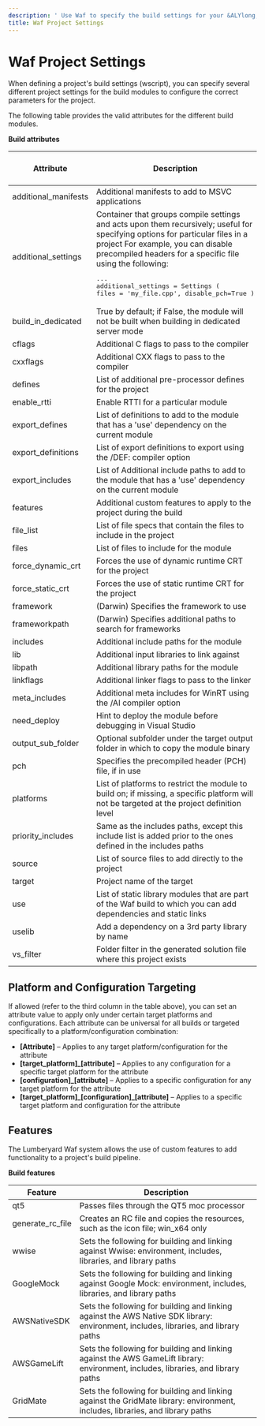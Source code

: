 ```yaml
---
description: ' Use Waf to specify the build settings for your &ALYlong; game project. '
title: Waf Project Settings
---
```

# Waf Project Settings<a name="waf-project-settings"></a>

When defining a project's build settings \(wscript\), you can specify several different project settings for the build modules to configure the correct parameters for the project\.

The following table provides the valid attributes for the different build modules\.


**Build attributes**  

| Attribute | Description | Target to Platform or Configuration | 
| --- | --- | --- | 
| additional\_manifests | Additional manifests to add to MSVC applications | Y | 
| additional\_settings | Container that groups compile settings and acts upon them recursively; useful for specifying options for particular files in a project For example, you can disable precompiled headers for a specific file using the following:  <pre>...<br />additional_settings = Settings ( files = 'my_file.cpp', disable_pch=True )</pre> | Y | 
| build\_in\_dedicated | True by default; if False, the module will not be built when building in dedicated server mode | N | 
| cflags | Additional C flags to pass to the compiler | Y | 
| cxxflags | Additional CXX flags to pass to the compiler | Y | 
| defines | List of additional pre\-processor defines for the project | Y | 
| enable\_rtti | Enable RTTI for a particular module  | Y | 
| export\_defines | List of definitions to add to the module that has a 'use' dependency on the current module  | Y | 
| export\_definitions | List of export definitions to export using the /DEF: compiler option | Y | 
| export\_includes | List of Additional include paths to add to the module that has a 'use' dependency on the current module  | Y | 
| features | Additional custom features to apply to the project during the build | Y | 
| file\_list | List of file specs that contain the files to include in the project | Y | 
| files | List of files to include for the module  | N | 
| force\_dynamic\_crt | Forces the use of dynamic runtime CRT for the project | N | 
| force\_static\_crt | Forces the use of static runtime CRT for the project | N | 
| framework | \(Darwin\) Specifies the framework to use | Y | 
| frameworkpath | \(Darwin\) Specifies additional paths to search for frameworks | Y | 
| includes | Additional include paths for the module | Y | 
| lib | Additional input libraries to link against | Y | 
| libpath | Additional library paths for the module | Y | 
| linkflags | Additional linker flags to pass to the linker | Y | 
| meta\_includes | Additional meta includes for WinRT using the /AI compiler option | Y | 
| need\_deploy | Hint to deploy the module before debugging in Visual Studio | N | 
| output\_sub\_folder | Optional subfolder under the target output folder in which to copy the module binary | N | 
| pch | Specifies the precompiled header \(PCH\) file, if in use  | N | 
| platforms | List of platforms to restrict the module to build on; if missing, a specific platform will not be targeted at the project definition level | N | 
| priority\_includes | Same as the includes paths, except this include list is added prior to the ones defined in the includes paths | N | 
| source | List of source files to add directly to the project | N | 
| target | Project name of the target | N | 
| use | List of static library modules that are part of the Waf build to which you can add dependencies and static links | Y | 
| uselib | Add a dependency on a 3rd party library by name | Y | 
| vs\_filter | Folder filter in the generated solution file where this project exists | N | 

## Platform and Configuration Targeting<a name="platform-configuration-targeting"></a>

If allowed \(refer to the third column in the table above\), you can set an attribute value to apply only under certain target platforms and configurations\. Each attribute can be universal for all builds or targeted specifically to a platform/configuration combination:
+ **\[Attribute\]** – Applies to any target platform/configuration for the attribute
+ **\[target\_platform\]\_\[attribute\]** – Applies to any configuration for a specific target platform for the attribute
+ **\[configuration\]\_\[attribute\]** – Applies to a specific configuration for any target platform for the attribute
+ **\[target\_platform\]\_\[configuration\]\_\[attribute\]** – Applies to a specific target platform and configuration for the attribute

## Features<a name="waf-project-features"></a>

The Lumberyard Waf system allows the use of custom features to add functionality to a project's build pipeline\.


**Build features**  

| Feature | Description | 
| --- | --- | 
| qt5 | Passes files through the QT5 moc processor | 
| generate\_rc\_file | Creates an RC file and copies the resources, such as the icon file; win\_x64 only | 
| wwise | Sets the following for building and linking against Wwise: environment, includes, libraries, and library paths  | 
| GoogleMock | Sets the following for building and linking against Google Mock: environment, includes, libraries, and library paths | 
| AWSNativeSDK | Sets the following for building and linking against the AWS Native SDK library: environment, includes, libraries, and library paths | 
| AWSGameLift | Sets the following for building and linking against the AWS GameLift library: environment, includes, libraries, and library paths | 
| GridMate | Sets the following for building and linking against the GridMate library: environment, includes, libraries, and library paths | 